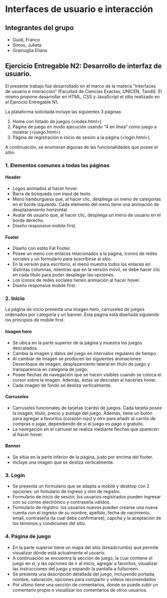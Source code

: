 # Interfaces de usuario e interacción
## Integrantes del grupo
- Guidi, Franco
- Simos, Julieta
- Gramuglia Eliana

## Ejercicio Entregable N2: Desarrollo de interfaz de usuario.
El presente trabajo fue desarrollado en el marco de la materia "Interfaces de usuario e interacción" (Facultad de Ciencias Exactas, UNICEN, Tandil). El mismo propone desarrollar en HTML, CSS y JavaScript el sitio realizado en el Ejercicio Entregable N1.

La plataforma solicitada incluye las siguientes 3 páginas:
1. Home con listado de juegos (<index.html>)
2. Página de juego en modo ejecución usando “4 en línea” como juego a mostrar (<juego.html>)
3. Página de registración e inicio de sesión a la página (<login.html>).

A continuación, se enumeran algunas de las funcionalidades que posee el sitio:
### 1. Elementos comunes a todas las páginas
#### Header
- Logos animados al hacer hover.
- Barra de búsqueda con input de texto.
- Menú hamburguesa que, al hacer clic, despliega un menú de categorías en el borde izquierdo. Cada elemento del menú tiene una animación de desplazamiento horizontal.
- Avatar de usuario que, al hacer clic, despliega un menú de usuario en el borde derecho.
- Diseño responsive mobile first.

#### Footer
- Diseño con estilo Fat Footer.
- Posee un menú con enlaces relacionados a la página, íconos de redes sociales y un formulario para suscribirse al sitio.
- En la versión para escritorio, el menú muestra todos los enlaces en distintas columnas, mientras que en la versión móvil, se debe hacer clic en cada título para poder desplegar las opciones.
- Los íconos de redes sociales tienen animación al hacer hover.
- Diseño responsive mobile first.

### 2. Inicio
La página de inicio presenta una imagen hero, carruseles de juegos ordenados por categoría y un banner. Esta página está diseñada siguiendo los principios de mobile first.

#### Imagen hero
- Se ubica en la parte superior de la página y muestra los juegos descatados.
- Cambia la imagen y datos del juego en intervalos regulares de tiempo.
- Al cambiar de imagen se producen las siguientes animaciones: Desenfoque de imagen, desplazamiento lateral en título de juego y transparencia en categoría de juego.
- Posee flechas de navegación que se hacen visibles cuando se coloca el cursor sobre la imagen. Además, éstas se descatan al hacerles hover.
- Cada imagen de fondo se desliza verticalmente.

#### Carruseles
- Carruseles funcionales de tarjetas (cards) de juegos. Cada tarjeta posee la imagen, titulo, precio y puntaje del juego. Además, tiene un botón para agregar a favoritos (corazón rojo) y otro para añadir al carrito de compras o jugar, dependiendo de si el juego es pago o gratuito.
- La navegación en el carrusel se realiza mediante flechas que aparecen al hacer hover.

#### Banner
- Se sitúa en la parte inferior de la página, justo por encima del footer.
- Incluye una imagen que se desliza verticalmente.

### 3. Login
- Se presenta un formulario que se adapta a mobile y desktop con 2 opciones:  un fomulario de ingreso y otro de registro.
- Formulario de inicio de sesión: los usuarios registrados pueden ingresar con su correo electrónico y contraseña válidos.
- Formulario de registro: los usuarios nuevos pueden crearse una nueva cuenta con el ingreso de su nombre, apellido, fecha de nacimiento, email, contraseña (la cual debe confirmarse), capcha y la aceptación de los términos y condiciones del sitio.

### 4. Página de juego
- En la parte superior tiene un mapa del sitio (breadcrumbs) que permite visualizar dónde está actualmente el usuario.
- A continuación se encuentra la sección de juego, la cual contiene el juego en sí, y las opciones de ir al inicio, agregar a favoritos, visualizar las instrucciones del juego y expandir la pantalla a fullscreen.
- Se presenta una descripción detallada del juego, incluyendo portada, nombre, valoración, opciones para compartir y videos recomendados 
- Por ultimo tiene una sección de comentarios, donde se puede subir un comentario propio o visualizar los comentarios de otros usuarios.
